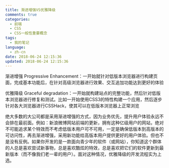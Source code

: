 ```yaml
---
title: 渐进增强VS优雅降级
comments: true
categories:
  - 前端
  - CSS
  - CSS一般性重要概念
tags:
  - 我的笔记
language:
  - zh-cn
date: 2018-06-24 12:15:36
updated: 2018-06-24 12:15:36
---
```

渐进增强 Progressive Enhancement：一开始就针对低版本浏览器进行构建页面，完成基本功能后，在针对高级浏览器进行效果、交互追加功能达到更好的体验

优雅降级 Graceful degradation：一开始就构建站点的完整功能，然后针对低版本浏览器进行修复和测试。比如一开始使用CSS3的特性构建一个应用，然后逐步针对各大浏览器进行CSSHack，使其可以在低版本浏览器上正常浏览

绝大多数的大公司都是采用渐进增强的方式，因为业务优先，提升用户体验永远不会排在最前面。例如：新浪微博网站前端的更新，拥有这种亿级用户的网站，绝对不可能追求某个特效而不考虑低版本用户可不可用，一定是确保低版本到高版本的可访问性，再去渐进增强，采用新功能给高版本用户提供更好的用户体验。但也不是没有反例。如果你开发的是一款面向青少年的软件（或网站），你知道这个群体的人总是喜欢尝试新事物，总是喜欢酷炫的特效，总是喜欢把它们的软件更新到最新版本（而不像我们老一辈的用户）。面对这种情况，优雅降级的开发流程实为上选。

